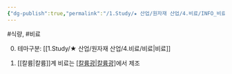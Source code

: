 ```yaml
---
{"dg-publish":true,"permalink":"/1.Study/★ 산업/원자재 산업/4.비료/INFO_비료/칼륨계 비료/","created":"2024-11-20T21:02:28.953+09:00","updated":"2025-06-03T20:07:20.659+09:00"}
---
```


#식량, #비료 


0. 테마구분: [[1.Study/★ 산업/원자재 산업/4.비료/비료\|비료]]




1. [[칼륨\|칼륨]]계 비료는 [[칼륨광\|칼륨광]]([[칼리석\|칼리석]])에서 제조